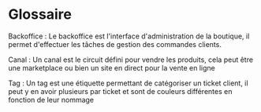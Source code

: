 # Glossaire

Backoffice
:   Le backoffice est l'interface d'administration de la boutique, il permet d'effectuer les tâches de gestion des commandes clients.

Canal
:   Un canal est le circuit défini pour vendre les produits, cela peut être une marketplace ou bien un site en direct pour la vente en ligne

Tag
:   Un tag est une étiquette permettant de catégoriser un ticket client, il peut y en avoir plusieurs par ticket et sont de couleurs différentes en fonction de leur nommage

